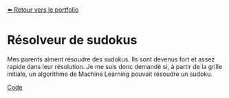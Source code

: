 [:arrow_left: Retour vers le portfolio](https://github.com/ThibaultLanthiez/Portfolio)

# Résolveur de sudokus

Mes parents aiment résoudre des sudokus. Ils sont devenus fort et assez rapide dans leur résolution. Je me suis donc demandé si, à partir de la grille initiale, un algorithme de Machine Learning pouvait résoudre un sudoku.

[Code](https://github.com/ThibaultLanthiez/Resolveur-de-sudoku/blob/main/Sudoku%20solver.ipynb)

